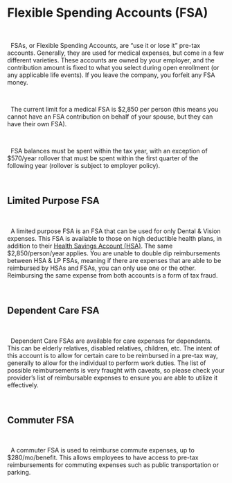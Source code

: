 # Flexible Spending Accounts (FSA)

&nbsp;  

  FSAs, or Flexible Spending Accounts, are “use it or lose it” pre-tax accounts. Generally, they are used for medical expenses, but come in a few different varieties. These accounts are owned by your employer, and the contribution amount is fixed to what you select during open enrollment (or any applicable life events). If you leave the company, you forfeit any FSA money.

&nbsp;  

  The current limit for a medical FSA is $2,850 per person (this means you cannot have an FSA contribution on behalf of your spouse, but they can have their own FSA).

&nbsp;  

  FSA balances must be spent within the tax year, with an exception of $570/year rollover that must be spent within the first quarter of the following year (rollover is subject to employer policy).

&nbsp;  

## Limited Purpose FSA

&nbsp;  

  A limited purpose FSA is an FSA that can be used for only Dental & Vision expenses. This FSA is available to those on high deductible health plans, in addition to their [Health Savings Account (HSA)](/tax-advantaged-accounts/hsa). The same $2,850/person/year applies. You are unable to double dip reimbursements between HSA & LP FSAs, meaning if there are expenses that are able to be reimbursed by HSAs and FSAs, you can only use one or the other. Reimbursing the same expense from both accounts is a form of tax fraud.

&nbsp;  

## Dependent Care FSA

&nbsp;  

  Dependent Care FSAs are available for care expenses for dependents. This can be elderly relatives, disabled relatives, children, etc. The intent of this account is to allow for certain care to be reimbursed in a pre-tax way, generally to allow for the individual to perform work duties. The list of possible reimbursements is very fraught with caveats, so please check your provider’s list of reimbursable expenses to ensure you are able to utilize it effectively.

&nbsp;  

## Commuter FSA

&nbsp;  

  A commuter FSA is used to reimburse commute expenses, up to $280/mo/benefit. This allows employees to have access to pre-tax reimbursements for commuting expenses such as public transportation or parking.
